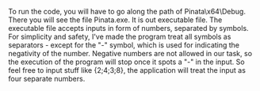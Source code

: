 To run the code, you will have to go along the path of Pinata\x64\Debug.
There you will see the file Pinata.exe. It is out executable file.
The executable file accepts inputs in form of numbers, separated by symbols. For simplicity and safety, I've made the program treat all symbols as separators - except for the "-" symbol, which is used for indicating the negativity of the number. Negative numbers are not allowed in our task, so the execution of the program will stop once it spots a "-" in the input.
So feel free to input stuff like {2;4;3;8}, the application will treat the input as four separate numbers.
